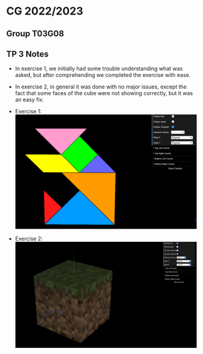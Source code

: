 # CG 2022/2023

## Group T03G08

## TP 3 Notes

- In exercise 1, we initially had some trouble understanding what was asked, but after comprehending we completed the exercise with ease.
- In exercise 2, in general it was done with no major issues, except the fact that some faces of the cube were not showing correctly, but it was an easy fix.

- Exercise 1:
![Screenshot 1](screenshots/cg-t03g08-tp4-1.png)
- Exercise 2: 
![Screenshot 2](screenshots/cg-t03g08-tp4-2.png)


